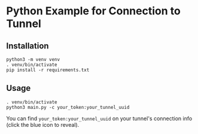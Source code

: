 # Python Example for Connection to Tunnel

## Installation

```
python3 -m venv venv
. venv/bin/activate
pip install -r requirements.txt
```

## Usage

```
. venv/bin/activate
python3 main.py -c your_token:your_tunnel_uuid
```

You can find `your_token:your_tunnel_uuid` on your tunnel's connection info (click the blue icon to reveal).